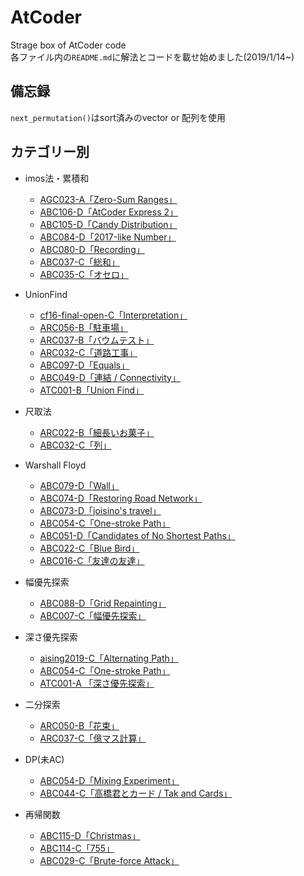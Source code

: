 # AtCoder
Strage box of AtCoder code  
各ファイル内の`README.md`に解法とコードを載せ始めました(2019/1/14~)  
  
## 備忘録  
`next_permutation()`はsort済みのvector or 配列を使用  
  
## カテゴリー別  
- imos法・累積和  
    - [AGC023-A「Zero-Sum Ranges」](https://beta.atcoder.jp/contests/agc023/tasks/agc023_a)  
    - [ABC106-D「AtCoder Express 2」](https://beta.atcoder.jp/contests/abc106/tasks/abc106_d)
    - [ABC105-D「Candy Distribution」](https://beta.atcoder.jp/contests/abc105/tasks/abc105_d)  
    - [ABC084-D「2017-like Number」](https://beta.atcoder.jp/contests/abc084/tasks/abc084_d)  
    - [ABC080-D「Recording」](https://beta.atcoder.jp/contests/abc080/tasks/abc080_d)  
    - [ABC037-C「総和」](https://beta.atcoder.jp/contests/abc037/tasks/abc037_c)  
    - [ABC035-C「オセロ」](https://beta.atcoder.jp/contests/abc035/tasks/abc035_c)  
  
- UnionFind  
    - [cf16-final-open-C「Interpretation」](https://atcoder.jp/contests/cf16-final-open/tasks/codefestival_2016_final_c)  
    - [ARC056-B「駐車場」](https://beta.atcoder.jp/contests/arc056/tasks/arc056_b)  
    - [ARC037-B「バウムテスト」](https://beta.atcoder.jp/contests/arc037/tasks/arc037_b)  
    - [ARC032-C「道路工事」](https://beta.atcoder.jp/contests/arc032/tasks/arc032_2)  
    - [ABC097-D「Equals」](https://beta.atcoder.jp/contests/abc097/tasks/arc097_b)  
    - [ABC049-D「連結 / Connectivity」](https://beta.atcoder.jp/contests/abc049/tasks/arc065_b)  
    - [ATC001-B「Union Find」](https://beta.atcoder.jp/contests/atc001/tasks/unionfind_a)  
  
- 尺取法  
    - [ARC022-B「細長いお菓子」](https://beta.atcoder.jp/contests/arc022/tasks/arc022_2)  
    - [ABC032-C「列」](https://beta.atcoder.jp/contests/abc032/tasks/abc032_c)  
  
- Warshall Floyd  
    - [ABC079-D「Wall」](https://beta.atcoder.jp/contests/abc079/tasks/abc079_d)  
    - [ABC074-D「Restoring Road Network」](https://atcoder.jp/contests/abc074/tasks/arc083_b)  
    - [ABC073-D「joisino's travel」](https://beta.atcoder.jp/contests/abc073/tasks/abc073_d)  
    - [ABC054-C「One-stroke Path」](https://beta.atcoder.jp/contests/abc054/tasks/abc054_c)  
    - [ABC051-D「Candidates of No Shortest Paths」](https://atcoder.jp/contests/abc051/tasks/abc051_d)  
    - [ABC022-C「Blue Bird」](https://beta.atcoder.jp/contests/abc022/tasks/abc022_c)  
    - [ABC016-C「友達の友達」](https://beta.atcoder.jp/contests/abc016/tasks/abc016_3)  
  
- 幅優先探索  
    - [ABC088-D「Grid Repainting」](https://atcoder.jp/contests/abc088/tasks/abc088_d)  
    - [ABC007-C「幅優先探索」](https://atcoder.jp/contests/abc007/tasks/abc007_3)  
  
- 深さ優先探索  
    - [aising2019-C「Alternating Path」](https://atcoder.jp/contests/aising2019/tasks/aising2019_c)  
    - [ABC054-C「One-stroke Path」](https://atcoder.jp/contests/abc054/tasks/abc054_c)  
    - [ATC001-A 「深さ優先探索」](https://atcoder.jp/contests/atc001/tasks/dfs_a)  
  
- 二分探索  
    - [ARC050-B「花束」](https://beta.atcoder.jp/contests/arc050/tasks/arc050_b)  
    - [ARC037-C「億マス計算」](https://beta.atcoder.jp/contests/arc037/tasks/arc037_c)  
  
- DP(未AC)  
    - [ABC054-D「Mixing Experiment」](https://beta.atcoder.jp/contests/abc054/tasks/abc054_d)  
    - [ABC044-C「高橋君とカード / Tak and Cards」](https://beta.atcoder.jp/contests/abc044/tasks/arc060_a)  
  
- 再帰関数  
    - [ABC115-D「Christmas」](https://atcoder.jp/contests/abc115/tasks/abc115_d)  
    - [ABC114-C「755」](https://beta.atcoder.jp/contests/abc114/tasks/abc114_c)  
    - [ABC029-C「Brute-force Attack」](https://beta.atcoder.jp/contests/abc029/tasks/abc029_c)  